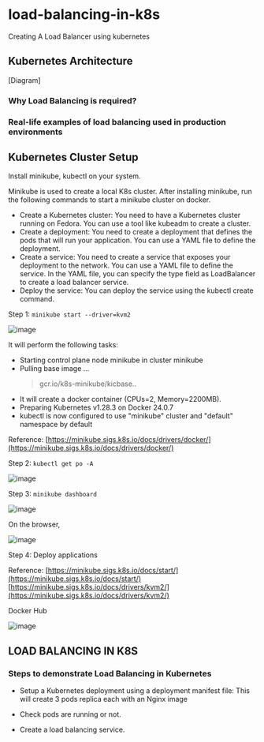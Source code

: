# load-balancing-in-k8s
Creating A Load Balancer using kubernetes

## Kubernetes Architecture 
[Diagram]

### Why Load Balancing is required?




### Real-life examples of load balancing used in production environments


## Kubernetes Cluster Setup

Install minikube, kubectl on your system.

Minikube is used to create a local K8s cluster. After installing minikube, run the following commands to start a minikube cluster on docker.

- Create a Kubernetes cluster: You need to have a Kubernetes cluster running on Fedora. You can use a tool like kubeadm to create a cluster.
- Create a deployment: You need to create a deployment that defines the pods that will run your application. You can use a YAML file to define the deployment.
- Create a service: You need to create a service that exposes your deployment to the network. You can use a YAML file to define the service. In the YAML file, you can specify the type field as LoadBalancer to create a load balancer service.
- Deploy the service: You can deploy the service using the kubectl create command.

Step 1: `minikube start --driver=kvm2`

![image](https://github.com/chococandy63/load-balancing-in-k8s/assets/79960426/9c869cb2-00f3-4699-9429-2321303ba968)


It will perform the following tasks:
- Starting control plane node minikube in cluster minikube
- Pulling base image ...
    > gcr.io/k8s-minikube/kicbase..
- It will create a docker container (CPUs=2, Memory=2200MB).
- Preparing Kubernetes v1.28.3 on Docker 24.0.7
- kubectl is now configured to use "minikube" cluster and "default" namespace by default

Reference: [https://minikube.sigs.k8s.io/docs/drivers/docker/](https://minikube.sigs.k8s.io/docs/drivers/docker/)


Step 2: `kubectl get po -A`

![image](https://github.com/chococandy63/load-balancing-in-k8s/assets/79960426/b45602c5-e445-4eb7-ac01-93942256f0fa)

Step 3: `minikube dashboard`

![image](https://github.com/chococandy63/load-balancing-in-k8s/assets/79960426/9966995e-f6ab-4276-9c44-12431afe1a53)

On the browser, 

![image](https://github.com/chococandy63/load-balancing-in-k8s/assets/79960426/96b51297-ad1a-4088-9cb7-436a57e5ec05)

Step 4: Deploy applications

Reference: [https://minikube.sigs.k8s.io/docs/start/](https://minikube.sigs.k8s.io/docs/start/)
[https://minikube.sigs.k8s.io/docs/drivers/kvm2/](https://minikube.sigs.k8s.io/docs/drivers/kvm2/)


Docker Hub

![image](https://github.com/chococandy63/load-balancing-in-k8s/assets/79960426/7a674a09-49f5-4da7-979c-d38739d02ea1)


## LOAD BALANCING IN K8S 

### Steps to demonstrate Load Balancing in Kubernetes

- Setup a Kubernetes deployment using a deployment manifest file: This will create 3 pods replica each with an Nginx image

- Check pods are running or not.

- Create a load balancing service.

